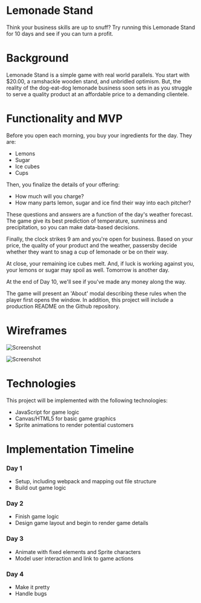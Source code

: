 # **Lemonade Stand**

Think your business skills are up to snuff? Try running this Lemonade Stand for 10 days and see if you can turn a profit.

# **Background**

Lemonade Stand is a simple game with real world parallels. You start with $20.00, a ramshackle wooden stand, and unbridled optimism. But, the reality of the dog-eat-dog lemonade business soon sets in as you struggle to serve a quality product at an affordable price to a demanding clientele.

# **Functionality and MVP**

Before you open each morning, you buy your ingredients for the day. They are:
* Lemons
* Sugar
* Ice cubes
* Cups

Then, you finalize the details of your offering:
* How much will you charge?
* How many parts lemon, sugar and ice find their way into each pitcher?

These questions and answers are a function of the day's weather forecast. The game give its best prediction of temperature, sunniness and precipitation, so you can make data-based decisions.

Finally, the clock strikes 9 am and you're open for business. Based on your price, the quality of your product and the weather, passersby decide whether they want to snag a cup of lemonade or be on their way.

At close, your remaining ice cubes melt. And, if luck is working against you, your lemons or sugar may spoil as well. Tomorrow is another day.

At the end of Day 10, we'll see if you've made any money along the way.

The game will present an 'About' modal describing these rules when the player first opens the window. In addition, this project will include a production README on the Github repository.

# **Wireframes**

![Screenshot](main_screen.png)

![Screenshot](the_store.png)

# **Technologies**

This project will be implemented with the following technologies:
* JavaScript for game logic
* Canvas/HTML5 for basic game graphics
* Sprite animations to render potential customers

# **Implementation Timeline**

### Day 1
* Setup, including webpack and mapping out file structure
* Build out game logic

### Day 2
* Finish game logic
* Design game layout and begin to render game details

### Day 3
* Animate with fixed elements and Sprite characters
* Model user interaction and link to game actions

### Day 4
* Make it pretty
* Handle bugs
